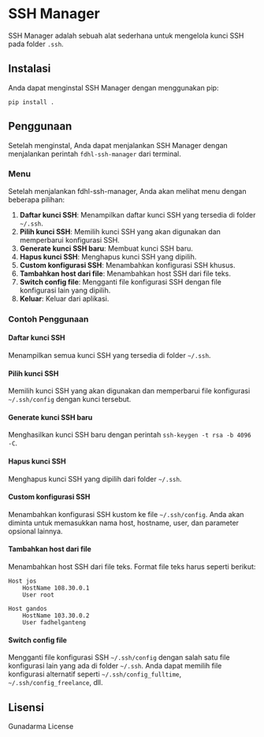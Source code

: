 # SSH Manager

SSH Manager adalah sebuah alat sederhana untuk mengelola kunci SSH pada folder `.ssh`.

## Instalasi

Anda dapat menginstal SSH Manager dengan menggunakan pip:

```
pip install .
```

## Penggunaan

Setelah menginstal, Anda dapat menjalankan SSH Manager dengan menjalankan perintah `fdhl-ssh-manager` dari terminal.

### Menu

Setelah menjalankan fdhl-ssh-manager, Anda akan melihat menu dengan beberapa pilihan:

1. **Daftar kunci SSH**: Menampilkan daftar kunci SSH yang tersedia di folder `~/.ssh`.
2. **Pilih kunci SSH**: Memilih kunci SSH yang akan digunakan dan memperbarui konfigurasi SSH.
3. **Generate kunci SSH baru**: Membuat kunci SSH baru.
4. **Hapus kunci SSH**: Menghapus kunci SSH yang dipilih.
5. **Custom konfigurasi SSH**: Menambahkan konfigurasi SSH khusus.
6. **Tambahkan host dari file**: Menambahkan host SSH dari file teks.
7. **Switch config file**: Mengganti file konfigurasi SSH dengan file konfigurasi lain yang dipilih.
8. **Keluar**: Keluar dari aplikasi.

### Contoh Penggunaan

#### Daftar kunci SSH

Menampilkan semua kunci SSH yang tersedia di folder `~/.ssh`.

#### Pilih kunci SSH

Memilih kunci SSH yang akan digunakan dan memperbarui file konfigurasi `~/.ssh/config` dengan kunci tersebut.

#### Generate kunci SSH baru

Menghasilkan kunci SSH baru dengan perintah `ssh-keygen -t rsa -b 4096 -C`.

#### Hapus kunci SSH

Menghapus kunci SSH yang dipilih dari folder `~/.ssh`.

#### Custom konfigurasi SSH

Menambahkan konfigurasi SSH kustom ke file `~/.ssh/config`. Anda akan diminta untuk memasukkan nama host, hostname, user, dan parameter opsional lainnya.

#### Tambahkan host dari file

Menambahkan host SSH dari file teks. Format file teks harus seperti berikut:

```
Host jos
    HostName 108.30.0.1
    User root

Host gandos
    HostName 103.30.0.2
    User fadhelganteng
```

#### Switch config file

Mengganti file konfigurasi SSH `~/.ssh/config` dengan salah satu file konfigurasi lain yang ada di folder `~/.ssh`. Anda dapat memilih file konfigurasi alternatif seperti `~/.ssh/config_fulltime`, `~/.ssh/config_freelance`, dll.

## Lisensi

Gunadarma License
